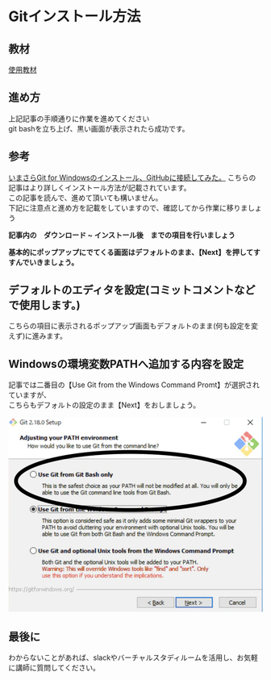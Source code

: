 # Gitインストール方法

## 教材
[使用教材](https://hacknote.jp/archives/52900/)


## 進め方

上記記事の手順通りに作業を進めてください<br>
git bashを立ち上げ、黒い画面が表示されたら成功です。

## 参考
[いまさらGit for Windowsのインストール、GitHubに接続してみた。](https://qiita.com/manabu-watanabe/items/ecf1b434baf305adaa00)
こちらの記事はより詳しくインストール方法が記載されています。<br>
この記事を読んで、進めて頂いても構いません。<br>
下記に注意点と進め方を記載をしていますので、確認してから作業に移りましょう

**記事内の　ダウンロード ~ インストール後　までの項目を行いましょう**

**基本的にポップアップにでてくる画面はデフォルトのまま、【Next】を押してすすんでいきましょう。**

## デフォルトのエディタを設定(コミットコメントなどで使用します。)
こちらの項目に表示されるポップアップ画面もデフォルトのまま(何も設定を変えず)に進みます。

## Windowsの環境変数PATHへ追加する内容を設定

記事では二番目の【Use Git from the Windows Command Promt】が選択されていますが、<br>
こちらもデフォルトの設定のまま【Next】をおしましょう。

![](img/path.png)

## 最後に
わからないことがあれば、slackやバーチャルスタディルームを活用し、お気軽に講師に質問してください。




